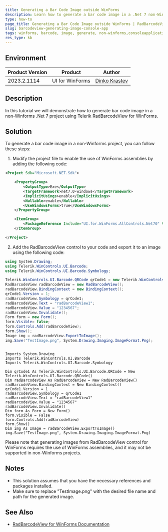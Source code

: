 ```yaml
---
title: Generating a Bar Code Image outside WinForms
description: Learn how to generate a bar code image in a .Net 7 non-Winforms project using RadBarcodeView for WinForms.
type: how-to
page_title: Generating a Bar Code Image outside WinForms | RadBarcodeView for WinForms | Telerik
slug: barcodeview-generating-image-console-app
tags: winforms, barcode, image, generate, non-winforms,consoleapplication
res_type: kb
---
```


## Environment
 
|Product Version|Product|Author|
|----|----|----|
|2023.2.1114|UI for WinForms|[Dinko Krastev](https://www.telerik.com/blogs/author/dinko-krastev)|

## Description

In this tutorial we will demonstrate how to generate bar code image in a non-Winforms .Net 7 project using Telerik RadBarcodeView for WinForms.

## Solution

To generate a bar code image in a non-Winforms project, you can follow these steps:

1. Modify the project file to enable the use of WinForms assemblies by adding the following code:

```xml
<Project Sdk="Microsoft.NET.Sdk">

	<PropertyGroup>
		<OutputType>Exe</OutputType>
		<TargetFramework>net7.0-windows</TargetFramework>
		<ImplicitUsings>enable</ImplicitUsings>
		<Nullable>enable</Nullable>
		<UseWindowsForms>true</UseWindowsForms>
	</PropertyGroup>

	<ItemGroup>
		<PackageReference Include="UI.for.WinForms.AllControls.Net70" Version="2023.3.1114" />
	</ItemGroup>

</Project>
```

2. Add the RadBarcodeView control to your code and export it to an image using the following code:

````C#
using System.Drawing;
using Telerik.WinControls.UI.Barcode;
using Telerik.WinControls.UI.Barcode.Symbology;

Telerik.WinControls.UI.Barcode.QRCode qrCode1 = new Telerik.WinControls.UI.Barcode.QRCode();
RadBarcodeView radBarcodeView = new RadBarcodeView();
radBarcodeView.BindingContext = new BindingContext();
qrCode1.Version = 1;
radBarcodeView.Symbology = qrCode1;
radBarcodeView.Text = "radBarcodeView1";
radBarcodeView.Value = "1234567";
radBarcodeView.Invalidate();
Form form = new Form();
form.Visible= false;
form.Controls.Add(radBarcodeView);
form.Show();
Image img = radBarcodeView.ExportToImage();
img.Save("TestImage.png", System.Drawing.Imaging.ImageFormat.Png);

````
````VB.NET

Imports System.Drawing
Imports Telerik.WinControls.UI.Barcode
Imports Telerik.WinControls.UI.Barcode.Symbology

Dim qrCode1 As Telerik.WinControls.UI.Barcode.QRCode = New Telerik.WinControls.UI.Barcode.QRCode()
Dim radBarcodeView As RadBarcodeView = New RadBarcodeView()
radBarcodeView.BindingContext = New BindingContext()
qrCode1.Version = 1
radBarcodeView.Symbology = qrCode1
radBarcodeView.Text = "radBarcodeView1"
radBarcodeView.Value = "1234567"
radBarcodeView.Invalidate()
Dim form As Form = New Form()
form.Visible = False
form.Controls.Add(radBarcodeView)
form.Show()
Dim img As Image = radBarcodeView.ExportToImage()
img.Save("TestImage.png", System.Drawing.Imaging.ImageFormat.Png)

````


Please note that generating images from RadBarcodeView control for WinForms requires the use of WinForms assemblies, and it may not be supported in non-Winforms projects.

## Notes
- This solution assumes that you have the necessary references and packages installed.
- Make sure to replace "TestImage.png" with the desired file name and path for the generated image.

## See Also
- [RadBarcodeView for WinForms Documentation](https://docs.telerik.com/devtools/winforms/controls/barcode/barcodeview)
